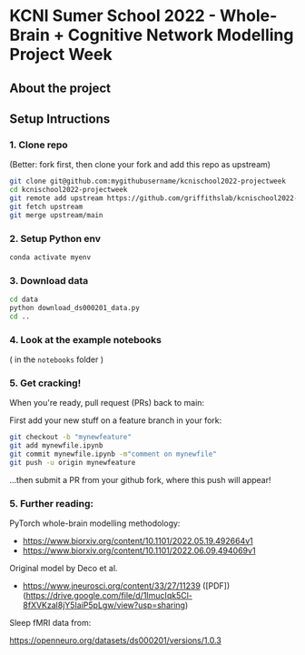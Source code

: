 # KCNI Sumer School 2022 - Whole-Brain + Cognitive Network Modelling Project Week

## About the project



## Setup Intructions


### 1. Clone repo

(Better: fork first, then clone your fork and add this repo as upstream)

```bash
git clone git@github.com:mygithubusername/kcnischool2022-projectweek
cd kcnischool2022-projectweek
git remote add upstream https://github.com/griffithslab/kcnischool2022-projectweek
git fetch upstream
git merge upstream/main
```

### 2. Setup Python env

```bash
conda activate myenv
```

### 3. Download data

```bash
cd data
python download_ds000201_data.py
cd ..
```

### 4. Look at the example notebooks

( in the `notebooks`  folder )

### 5. Get cracking!

When you're ready, pull request (PRs) back to main:

First add your new stuff on a feature branch in your fork:
```bash
git checkout -b "mynewfeature"
git add mynewfile.ipynb
git commit mynewfile.ipynb -m"comment on mynewfile"
git push -u origin mynewfeature
```

...then submit a PR from your github fork, where this push will appear!



### 5. Further reading:

PyTorch whole-brain modelling methodology: 
  - https://www.biorxiv.org/content/10.1101/2022.05.19.492664v1
  - https://www.biorxiv.org/content/10.1101/2022.06.09.494069v1
 
Original model by Deco et al.  

  - https://www.jneurosci.org/content/33/27/11239 ([PDF])(https://drive.google.com/file/d/1ImucIqk5Cl-8fXVKzal8jY5IaiP5pLgw/view?usp=sharing)


Sleep fMRI data from:

https://openneuro.org/datasets/ds000201/versions/1.0.3


